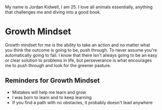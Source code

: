 My name is Jordan Kidwell, I am 25. I love all animals essentially, anything that challenges me and diving into a good book.

# Growth Mindset
Growth mindset for me is the ability to take an action and no matter what you think the outcome is going to be, push through. To never assume you're automatically going to fail. I know that there isn't always going to be an easy or clear solution to problems in life, but perseverance is what encourages me to push through and look for the greener pasture.
## Reminders for Growth Mindset
- Mistakes will help me learn and grow
 - I was born to learn and to keep learning
  - If you find a path with no obstacles, it probably doesn't lead anywhere


